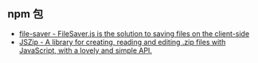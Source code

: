 ## npm 包

- [file-saver - FileSaver.js is the solution to saving files on the client-side](https://www.npmjs.com/package/file-saver)
- [JSZip - A library for creating, reading and editing .zip files with JavaScript, with a lovely and simple API.](https://www.npmjs.com/package/jszip)
